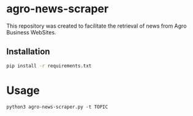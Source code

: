 # agro-news-scraper
This repository was created to facilitate the retrieval of news from Agro Business WebSites.

## Installation

```bash
pip install -r requirements.txt
```

# Usage
```
python3 agro-news-scraper.py -t TOPIC
```